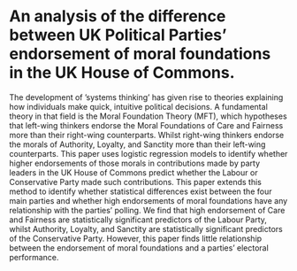 # An analysis of the difference between UK Political Parties’ endorsement of moral foundations in the UK House of Commons.


The development of ’systems thinking’ has given rise to theories explaining how individuals make quick, intuitive political decisions. A fundamental theory in that field is the Moral Foundation Theory (MFT), which hypotheses that left-wing thinkers endorse the Moral Foundations of Care and Fairness more than their right-wing counterparts. Whilst right-wing thinkers endorse the morals of Authority, Loyalty, and Sanctity more than their left-wing counterparts. This paper uses logistic regression models to identify whether higher endorsements of those morals in contributions made by party leaders in the UK House of Commons predict whether the Labour or Conservative Party made such contributions. This paper extends this method to identify whether statistical differences exist between the four main parties and whether high endorsements of moral foundations have any relationship with the parties’ polling. We find that high endorsement of Care and Fairness are statistically significant predictors of the Labour Party, whilst Authority, Loyalty, and Sanctity are statistically significant predictors of the Conservative Party. However, this paper finds little relationship between the endorsement of moral foundations and a parties’ electoral performance.
